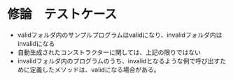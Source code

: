 # 修論　テストケース
- validフォルダ内のサンプルプログラムはvalidになり、invalidフォルダ内はinvalidになる
- 自動生成されたコンストラクターに関しては、上記の限りではない
- invalidフォルダ内のプログラムのうち、invalidとなるような例で呼び出すために定義したメソッドは、validになる場合がある。